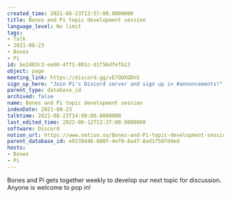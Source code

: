 ```yaml
---
created_time: 2021-08-23T12:57:00.0000000
title: Bones and Pi topic development session
language_level: No limit
tags:
- Talk
- 2021-08-23
- Bones
- Pi
id: be2403c3-ee60-4ff1-801c-d1f56dfefb13
object: page
meeting_link: https://discord.gg/vE7QUXGDnS
sign_up_here: "Join Pi's Discord server and sign up in #annoncements!"
parent_type: database_id
archived: false
name: Bones and Pi topic development session
indexDate: 2021-08-23
talktime: 2021-08-23T14:00:00.0000000
last_edited_time: 2022-06-12T12:37:00.0000000
software: Discord
notion_url: https://www.notion.so/Bones-and-Pi-topic-development-session-be2403c3ee604ff1801cd1f56dfefb13
parent_database_id: e9339446-880f-4ef0-8ad7-8ad1f507dded
hosts:
- Bones
- Pi
---
```


Bones and Pi gets together weekly to develop our next topic for discussion.
Anyone is welcome to pop in!










